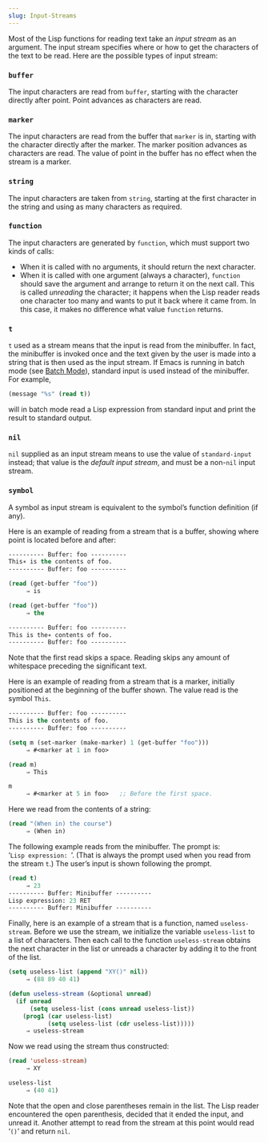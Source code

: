 ```yaml
---
slug: Input-Streams
---
```


Most of the Lisp functions for reading text take an *input stream* as an argument. The input stream specifies where or how to get the characters of the text to be read. Here are the possible types of input stream:

### `buffer`

The input characters are read from `buffer`, starting with the character directly after point. Point advances as characters are read.

### `marker`

The input characters are read from the buffer that `marker` is in, starting with the character directly after the marker. The marker position advances as characters are read. The value of point in the buffer has no effect when the stream is a marker.

### `string`

The input characters are taken from `string`, starting at the first character in the string and using as many characters as required.

### `function`

The input characters are generated by `function`, which must support two kinds of calls:

*   When it is called with no arguments, it should return the next character.
*   When it is called with one argument (always a character), `function` should save the argument and arrange to return it on the next call. This is called *unreading* the character; it happens when the Lisp reader reads one character too many and wants to put it back where it came from. In this case, it makes no difference what value `function` returns.

### `t`

`t` used as a stream means that the input is read from the minibuffer. In fact, the minibuffer is invoked once and the text given by the user is made into a string that is then used as the input stream. If Emacs is running in batch mode (see [Batch Mode](Batch-Mode)), standard input is used instead of the minibuffer. For example,

```lisp
(message "%s" (read t))
```

will in batch mode read a Lisp expression from standard input and print the result to standard output.

### `nil`

`nil` supplied as an input stream means to use the value of `standard-input` instead; that value is the *default input stream*, and must be a non-`nil` input stream.

### `symbol`

A symbol as input stream is equivalent to the symbol’s function definition (if any).

Here is an example of reading from a stream that is a buffer, showing where point is located before and after:

```lisp
---------- Buffer: foo ----------
This∗ is the contents of foo.
---------- Buffer: foo ----------
```



```lisp
(read (get-buffer "foo"))
     ⇒ is
```

```lisp
(read (get-buffer "foo"))
     ⇒ the
```



```lisp
---------- Buffer: foo ----------
This is the∗ contents of foo.
---------- Buffer: foo ----------
```

Note that the first read skips a space. Reading skips any amount of whitespace preceding the significant text.

Here is an example of reading from a stream that is a marker, initially positioned at the beginning of the buffer shown. The value read is the symbol `This`.

```lisp
---------- Buffer: foo ----------
This is the contents of foo.
---------- Buffer: foo ----------
```



```lisp
(setq m (set-marker (make-marker) 1 (get-buffer "foo")))
     ⇒ #<marker at 1 in foo>
```

```lisp
(read m)
     ⇒ This
```

```lisp
m
     ⇒ #<marker at 5 in foo>   ;; Before the first space.
```

Here we read from the contents of a string:

```lisp
(read "(When in) the course")
     ⇒ (When in)
```

The following example reads from the minibuffer. The prompt is: ‘`Lisp expression: `’<!-- /@w -->. (That is always the prompt used when you read from the stream `t`.) The user’s input is shown following the prompt.

```lisp
(read t)
     ⇒ 23
---------- Buffer: Minibuffer ----------
Lisp expression: 23 RET
---------- Buffer: Minibuffer ----------
```

Finally, here is an example of a stream that is a function, named `useless-stream`. Before we use the stream, we initialize the variable `useless-list` to a list of characters. Then each call to the function `useless-stream` obtains the next character in the list or unreads a character by adding it to the front of the list.

```lisp
(setq useless-list (append "XY()" nil))
     ⇒ (88 89 40 41)
```



```lisp
(defun useless-stream (&optional unread)
  (if unread
      (setq useless-list (cons unread useless-list))
    (prog1 (car useless-list)
           (setq useless-list (cdr useless-list)))))
     ⇒ useless-stream
```

Now we read using the stream thus constructed:

```lisp
(read 'useless-stream)
     ⇒ XY
```



```lisp
useless-list
     ⇒ (40 41)
```

Note that the open and close parentheses remain in the list. The Lisp reader encountered the open parenthesis, decided that it ended the input, and unread it. Another attempt to read from the stream at this point would read ‘`()`’ and return `nil`.
